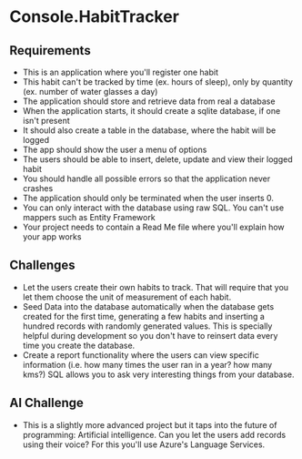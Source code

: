 # Console.HabitTracker

## Requirements
* This is an application where you'll register one habit
* This habit can't be tracked by time (ex. hours of sleep), only by quantity (ex. number of water glasses a day)
* The application should store and retrieve data from real a database
* When the application starts, it should create a sqlite database, if one isn't present
* It should also create a table in the database, where the habit will be logged
* The app should show the user a menu of options
* The users should be able to insert, delete, update and view their logged habit
* You should handle all possible errors so that the application never crashes
* The application should only be terminated when the user inserts 0.
* You can only interact with the database using raw SQL. You can't use mappers such as Entity Framework
* Your project needs to contain a Read Me file where you'll explain how your app works

## Challenges
* Let the users create their own habits to track. That will require that you let them choose the unit of measurement of each habit.
* Seed Data into the database automatically when the database gets created for the first time, generating a few habits and inserting a hundred records with randomly generated values. This is specially helpful during development so you don't have to reinsert data every time you create the database.
* Create a report functionality where the users can view specific information (i.e. how many times the user ran in a year? how many kms?) SQL allows you to ask very interesting things from your database.

## AI Challenge
* This is a slightly more advanced project but it taps into the future of programming: Artificial intelligence. Can you let the users add records using their voice? For this you'll use Azure's Language Services.
